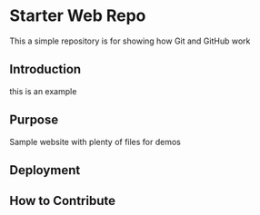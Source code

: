 # Starter Web Repo

This a simple repository is for showing how Git and GitHub work

## Introduction
this is an example
## Purpose

Sample website with plenty of files for demos

## Deployment

## How to Contribute
